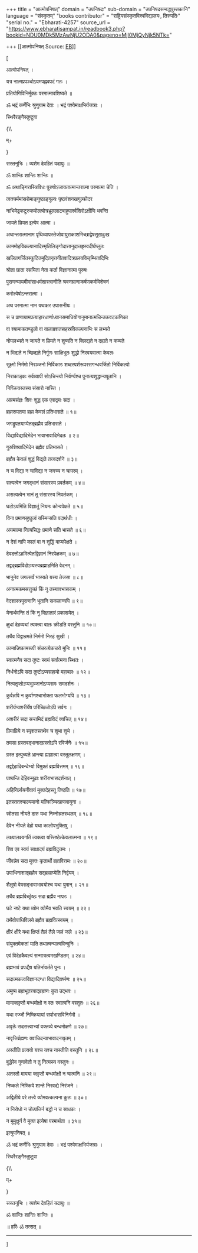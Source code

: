 +++
title = "आत्मोपनिषत्"
domain = "उपनिषदः"
sub-domain = "उपनिषदसम्बद्धपुस्तकानि"
language = "संस्कृतम्"
"books contributor" = "राष्ट्रियसंस्कृतविश्वविद्यालयः, तिरुपतिः"
"serial no." = "Ebharati-4257"
source_url = "https://www.ebharatisampat.in/readbook3.php?bookid=NDU0MDk5MzAwNjU2ODA0&pageno=MjI0MjQyNjk5NTk="

+++
[[आत्मोपनिषत्	Source: [EB](https://www.ebharatisampat.in/readbook3.php?bookid=NDU0MDk5MzAwNjU2ODA0&pageno=MjI0MjQyNjk5NTk=)]]

\[







आत्मोपनिषत् ।



यत्र नात्मप्रपञ्चोऽयमपह्नवपदं गतः ।

प्रतियोगिविनिर्मुक्तः परमात्मावशिष्यते ॥

ॐ भद्रं कर्णेभिः श्रुणुयाम देवाः । भद्रं पश्येमाक्षभिर्यजत्राः ।

स्थिरैरङ्गैस्तुष्टुवा

{\\\\

म्+

}

सस्तनूभिः । व्यशेम देवहितं यदायुः ॥

ॐ शान्तिः शान्तिः शान्तिः ॥

ॐ अथाङ्गिरास्त्रिविधः पुरुषोऽजायतात्मान्तरात्मा परमात्मा चेति ।

त्वक्चर्ममांसरोमाङ्गुष्ठाङ्गुल्यः पृष्ठवंशनखगुल्फोदर

नाभिमेढ्रकटूरुकपोलश्रोत्रभ्रूललाटबाहुपार्श्वशिरोऽक्षीणि भवन्ति

जायते म्रियत इत्येष आत्मा ।

अथान्तरात्मानाम पृथिव्यापस्तेजोवायुराकाशमिच्छाद्वेषसुखदुःख

काममोहविकल्पानादिस्मृतिलिङ्गोदात्तानुदात्तह्र्स्वदीर्घप्लुतः

खलितगर्जितस्फुटितमुदितनृत्तगीतवादित्रप्रलयविजृम्भितादिभिः

श्रोता घ्राता रसयिता नेता कर्ता विज्ञानात्मा पुरुषः

पुराणन्यायमीमांसाधर्मशास्त्राणीति श्रवणघ्राणाकर्षणकर्मविशेषणं

करोत्येषोऽन्तरात्मा ।

अथ परमात्मा नाम यथाक्षर उपासनीयः ।

स च प्राणायामप्रत्याहारधार्णाध्यानसमाधियोगानुमानात्मचिन्तकवटकणिका

वा श्यामाकतण्डुलो वा वालाग्रशतसहस्रविकल्पनाभिः स लभ्यते

नोपलभ्यते न जायते न म्रियते न शुष्यति न क्लिद्यते न दह्यते न कम्पते

न भिद्यते न च्छिद्यते निर्गुणः साक्षिभूतः शुद्धो निरवयवात्मा केवलः

सूक्ष्मो निर्ममो निरञ्जनो निर्विकारः शब्दस्पर्शरूपरसगन्धवर्जितो निर्विकल्पो

निराकाङ्क्षः सर्वव्यापी सोऽचिन्त्यो निर्वर्ण्यश्च पुनात्यशुद्धान्यपूतानि ।

निष्क्रियस्तस्य संसारो नास्ति ।

आत्मसंज्ञः शिवः शुद्ध एक एवाद्वयः सदा ।

ब्रह्मरूपतया ब्रह्म केवलं प्रतिभासते ॥ १॥

जगद्रूपतयाप्येतद्ब्रह्मैव प्रतिभासते ।

विद्याविद्यादिभेदेन भावाभावादिभेदतः ॥ २॥

गुरुशिष्यादिभेदेन ब्रह्मैव प्रतिभासते ।

ब्रह्मैव केवलं शुद्धं विद्यते तत्त्वदर्शने ॥ ३॥

न च विद्या न चाविद्या न जगच्च न चापरम् ।

सत्यत्वेन जगद्भानं संसारस्य प्रवर्तकम् ॥ ४॥

असत्यत्वेन भानं तु संसारस्य निवर्तकम् ।

घटोऽयमिति विज्ञातुं नियमः कोन्वपेक्षते ॥ ५॥

विना प्रमाणसुष्ठुत्वं यस्मिन्सति पदार्थधीः ।

अयमात्मा नित्यसिद्धः प्रमाणे सति भासते ॥ ६॥

न देशं नापि कालं वा न शुद्धिं वाप्यपेक्षते ।

देवदत्तोऽहमित्येतद्विज्ञानं निरपेक्षकम् ॥ ७॥

तद्वद्ब्रह्मविदोऽप्यस्यब्रह्माहमिति वेदनम् ।

भानुनेव जगत्सर्वं भास्यते यस्य तेजसा ॥ ८॥

अनात्मकमसत्तुच्छं किं नु तस्यावभासकम् ।

वेदशास्त्रपुराणानि भूतानि सकलान्यपि ॥ ९॥

येनार्थवन्ति तं किं नु विज्ञातारं प्रकाशयेत् ।

क्षुधां देहव्यथां त्यक्त्वा बालः क्रीडति वस्तुनि ॥ १०॥

तथैव विद्वान्रमते निर्ममो निरहं सुखी ।

कामान्निष्कामरूपी संचरत्येकचरो मुनिः ॥ ११॥

स्वात्मनैव सदा तुष्टः स्वयं सर्वात्मना स्थितः ।

निर्धनोऽपि सदा तुष्टोऽप्यसहायो महाबलः ॥ १२॥

नित्यतृप्तोऽप्यभुञ्जानोऽप्यसमः समदर्शनः ।

कुर्वन्नपि न कुर्वाणश्चाभोक्ता फलभोग्यपि ॥ १३॥

शरीर्यप्यशरीर्येष परिच्छिन्नोऽपि सर्वगः ।

अशरीरं सदा सन्तमिदं ब्रह्मविदं क्वचित् ॥ १४॥

प्रियाप्रिये न स्पृशतस्तथैव च शुभा शुभे ।

तमसा ग्रस्तवद्भानादग्रस्तोऽपि रविर्जनैः ॥ १५॥

ग्रस्त इत्युच्यते भ्रान्त्या ह्यज्ञात्वा वस्तुलक्षणम् ।

तद्वद्देहादिबन्धेभ्यो विमुक्तं ब्रह्मवित्तमम् ॥ १६॥

पश्यन्ति देहिवन्मूढाः शरीराभासदर्शनात् ।

अहिनिर्ल्वयनीवायं मुक्तदेहस्तु तिष्ठति ॥ १७॥

इतस्ततश्चाल्यमानो यत्किञ्चित्प्राणवायुना ।

स्रोतसा नीयते दारु यथा निम्नोन्नतस्थलम् ॥ १८॥

दैवेन नीयते देहो यथा कालोपभुक्तिषु ।

लक्ष्यालक्ष्यगतिं त्यक्त्वा यस्तिष्ठेत्केवलात्मना ॥ १९॥

शिव एव स्वयं साक्षादयं ब्रह्मविदुत्तमः ।

जीवन्नेव सदा मुक्तः कृतार्थो ब्रह्मवित्तमः ॥ २०॥

उपाधिनाशाद्ब्रह्मैव सद्ब्रह्माप्येति निर्द्वयम् ।

शैलूषो वेषसद्भावाभावयोश्च यथा पुमान् ॥ २१॥

तथैव ब्रह्मविच्छ्रेष्ठः सदा ब्रह्मैव नापरः ।

घटे नष्टे यथा व्योम व्योमैव भवति स्वयम् ॥ २२॥

तथैवोपाधिविलये ब्रह्मैव ब्रह्मवित्स्वयम् ।

क्षीरं क्षीरे यथा क्षिप्तं तैलं तैले जलं जले ॥ २३॥

संयुक्तमेकतां याति तथात्मन्यात्मविन्मुनिः ।

एवं विदेहकैवल्यं सन्मात्रत्वमखण्डितम् ॥ २४॥

ब्रह्मभावं प्रपद्यैष यतिर्नावर्तते पुनः ।

सदात्मकत्वविज्ञानदग्धा विद्यादिवर्ष्मणः ॥ २५॥

अमुष्य ब्रह्मभूतत्त्वाद्ब्रह्मणः कुत उद्भवः ।

मायाक्लृप्तौ बन्धमोक्षौ न स्तः स्वात्मनि वस्तुतः ॥ २६॥

यथा रज्जौ निष्क्रियायां सर्पाभासविनिर्गमौ ।

अवृतेः सदसत्त्वाभ्यां वक्तव्ये बन्धमोक्षणे ॥ २७॥

नावृत्तिर्ब्रह्मणः क्वाचिदन्याभावादनावृतम् ।

अस्तीति प्रत्ययो यश्च यश्च नास्तीति वस्तुनि ॥ २८॥

बुद्धेरेव गुणावेतौ न तु नित्यस्य वस्तुनः ।

अतस्तौ मायया क्लृप्तौ बन्धमोक्षौ न चात्मनि ॥ २९॥

निष्कले निष्क्रिये शान्ते निरवद्ये निरंजने ।

अद्वितीये परे तत्त्वे व्योमवत्कल्पना कुतः ॥ ३०॥

न निरोधो न चोत्पत्तिर्न बद्धो न च साधकः ।

न मुमुक्षुर्न वै मुक्त इत्येषा परमार्थता ॥ ३१॥

इत्युपनिषत् ॥

ॐ भद्रं कर्णेभिः श्रुणुयाम देवाः । भद्रं पश्येमाक्षभिर्यजत्राः ।

स्थिरैरङ्गैस्तुष्टुवा

{\\\\

म्+

}

सस्तनूभिः । व्यशेम देवहितं यदायुः ॥

ॐ शान्तिः शान्तिः शान्तिः ॥

॥ हरिः ॐ तत्सत् ॥

---------- -------------






\]
